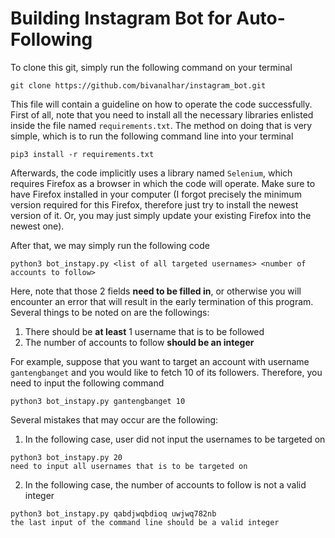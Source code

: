 # Building Instagram Bot for Auto-Following

To clone this git, simply run the following command on your terminal
```
git clone https://github.com/bivanalhar/instagram_bot.git
```

This file will contain a guideline on how to operate the code successfully. First of all, note that you need to install all the necessary libraries enlisted inside the file named ```requirements.txt```. The method on doing that is very simple, which is to run the following command line into your terminal

```
pip3 install -r requirements.txt
```

Afterwards, the code implicitly uses a library named ```Selenium```, which requires Firefox as a browser in which the code will operate. Make sure to have Firefox installed in your computer (I forgot precisely the minimum version required for this Firefox, therefore just try to install the newest version of it. Or, you may just simply update your existing Firefox into the newest one).

After that, we may simply run the following code

```
python3 bot_instapy.py <list of all targeted usernames> <number of accounts to follow>
```

Here, note that those 2 fields **need to be filled in**, or otherwise you will encounter an error that will result in the early termination of this program. Several things to be noted on are the followings:
1. There should be **at least** 1 username that is to be followed
2. The number of accounts to follow **should be an integer**

For example, suppose that you want to target an account with username ```gantengbanget``` and you would like to fetch 10 of its followers. Therefore, you need to input the following command
```
python3 bot_instapy.py gantengbanget 10
```

Several mistakes that may occur are the following:
1. In the following case, user did not input the usernames to be targeted on
```
python3 bot_instapy.py 20
need to input all usernames that is to be targeted on
```

2. In the following case, the number of accounts to follow is not a valid integer
```
python3 bot_instapy.py qabdjwqbdioq uwjwq782nb
the last input of the command line should be a valid integer
```
